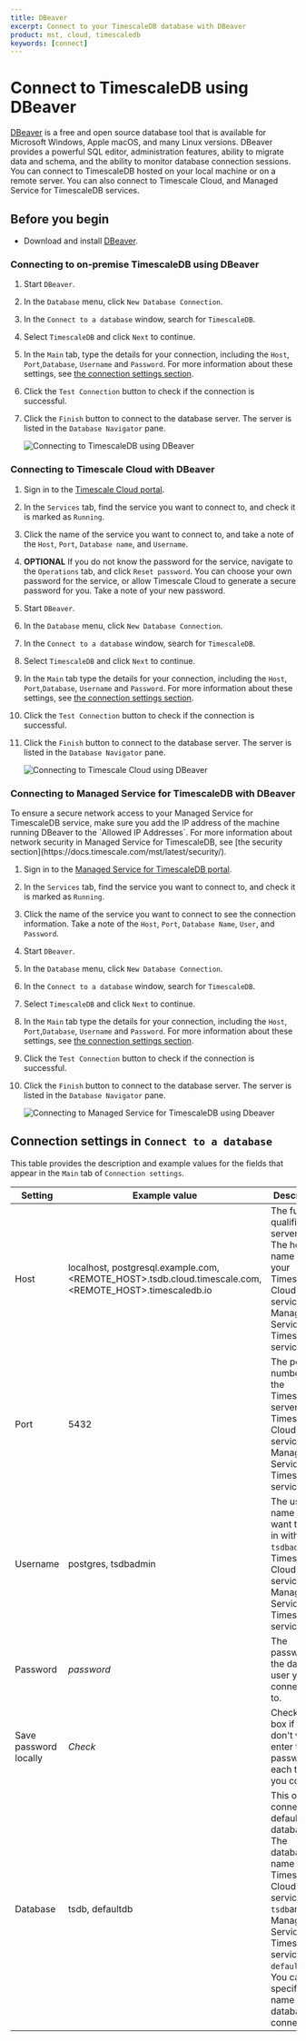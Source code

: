 ```yaml
---
title: DBeaver
excerpt: Connect to your TimescaleDB database with DBeaver
product: mst, cloud, timescaledb
keywords: [connect]
---
```


# Connect to TimescaleDB using DBeaver

[DBeaver][dbeaver] is a free and open source database tool that is
available for Microsoft Windows, Apple macOS, and many Linux versions. DBeaver
provides a powerful SQL editor, administration features, ability to migrate data
and schema, and the ability to monitor database connection sessions. You can
connect to TimescaleDB hosted on your local machine or on a remote server. You
can also connect to Timescale Cloud, and Managed Service for TimescaleDB
services.

## Before you begin

*   Download and install [DBeaver][dbeaver-downloads].

### Connecting to on-premise TimescaleDB using DBeaver

<procedure>

1.  Start `DBeaver`.
1.  In the `Database` menu, click `New Database Connection`.
1.  In the `Connect to a database` window, search for `TimescaleDB`.
1.  Select `TimescaleDB` and click `Next` to continue.
1.  In the `Main` tab, type the details for your connection, including the
 `Host`, `Port`,`Database`, `Username` and `Password`. For more information
 about these settings, see [the connection settings section][connection-settings].
1.  Click the `Test Connection` button to check if the connection is successful.
1.  Click the `Finish` button to connect to the database server. The server is
    listed in the `Database Navigator` pane.

    <img class="maincontent__illustration"
    src="https://s3.amazonaws.com/assets.timescale.com/docs/images/on_premise_dbeaver.png"
    alt="Connecting to TimescaleDB using DBeaver"/>

</procedure>

### Connecting to Timescale Cloud with DBeaver

<procedure>

1.  Sign in to the [Timescale Cloud portal][tsc-portal].
1.  In the `Services` tab, find the service you want to connect to, and check
    it is marked as `Running`.
1.  Click the name of the service you want to connect to, and take a note
     of the `Host`, `Port`, `Database name`, and `Username`.
1.  **OPTIONAL** If you do not know the password for the service, navigate to the
    `Operations` tab, and click `Reset password`. You can choose
    your own password for the service, or allow Timescale Cloud to generate a
    secure password for you. Take a note of your new password.
1.  Start `DBeaver`.
1.  In the `Database` menu, click `New Database Connection`.
1.  In the `Connect to a database` window, search for `TimescaleDB`.
1.  Select `TimescaleDB` and click `Next` to continue.
1.  In the `Main` tab type the details for your connection, including the
 `Host`, `Port`,`Database`, `Username` and `Password`. For more information
 about these settings, see [the connection settings section][connection-settings].
1.  Click the `Test Connection` button to check if the connection is successful.
1.  Click the `Finish` button to connect to the database server. The server is
    listed in the `Database Navigator` pane.

    <img class="maincontent__illustration"
    src="https://s3.amazonaws.com/assets.timescale.com/docs/images/timescale_cloud_dbeaver.png"
    alt="Connecting to Timescale Cloud using DBeaver"/>

</procedure>

### Connecting to Managed Service for TimescaleDB with DBeaver

<highlight type="important">
To ensure a secure network access to your Managed Service for TimescaleDB
service, make sure you add the IP address of the machine running DBeaver to the
`Allowed IP Addresses`. For more information about network security in Managed
Service for TimescaleDB, see [the security section](https://docs.timescale.com/mst/latest/security/).
</highlight>

<procedure>

1.  Sign in to the [Managed Service for TimescaleDB portal][mst-portal].
1.  In the `Services` tab, find the service you want to connect to, and check
    it is marked as `Running`.
1.  Click the name of the service you want to connect to see the connection
    information. Take a note of the `Host`, `Port`, `Database Name`, `User`, and
    `Password`.
1.  Start `DBeaver`.
1.  In the `Database` menu, click `New Database Connection`.
1.  In the `Connect to a database` window, search for `TimescaleDB`.
1.  Select `TimescaleDB` and click `Next` to continue.
1.  In the `Main` tab type the details for your connection, including the
 `Host`, `Port`,`Database`, `Username` and `Password`. For more information
 about these settings, see [the connection settings section][connection-settings].
1.  Click the `Test Connection` button to check if the connection is successful.
1.  Click the `Finish` button to connect to the database server. The server is
    listed in the `Database Navigator` pane.

    <img class="maincontent__illustration"
    src="https://s3.amazonaws.com/assets.timescale.com/docs/images/mst_dbeaver.png"
    alt="Connecting to Managed Service for TimescaleDB using Dbeaver"/>

</procedure>

## Connection settings in `Connect to a database`

This table provides the description and example values for the fields that
appear in the `Main` tab of `Connection settings`.

   |Setting|Example value|Description|
   |-|-|-|
   |Host|localhost, postgresql.example.com, <REMOTE_HOST>.tsdb.cloud.timescale.com, <REMOTE_HOST>.timescaledb.io|The fully qualified server name. The host name of your Timescale Cloud service or Managed Service for TimescaleDB service.|
   |Port|5432|The port number of the TimescaleDB server, Timescale Cloud service or Managed Service for TimescaleDB service.|
   |Username|postgres, tsdbadmin|The user name you want to log in with. Use `tsdbadmin` for Timescale Cloud service and Managed Service for TimescaleDB service|
   |Password|*password*|The password for the database user you are connecting to.|
   |Save password locally|*Check*|Check this box if you don't want to enter the password each time you connect.|
   |Database|tsdb, defaultdb|This option connects to default database. The database name for Timescale Cloud service is `tsdb`and for Managed Service for TimescaleDB service is `defaultdb`. You can also specify the name of the database to connect to.|

[dbeaver]: https://dbeaver.io/
[dbeaver-downloads]: https://dbeaver.io/download/
[connection-settings]: /timescaledb/:currentVersion:/how-to-guides/connecting/dbeaver/#connection-settings-in-connect-to-a-database
[tsc-portal]: https://console.cloud.timescale.com/
[mst-portal]: https://portal.managed.timescale.com

